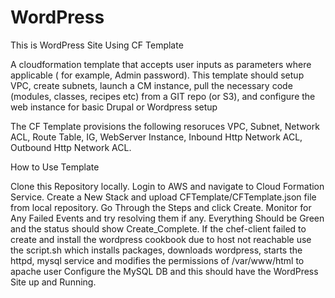 # WordPress
This is WordPress Site Using CF Template

A cloudformation template that accepts user inputs as parameters where applicable ( for example, Admin password). This template should setup VPC, create subnets, launch a CM instance, pull the necessary code (modules, classes, recipes etc) from a GIT repo (or S3), and configure the web instance for basic Drupal or Wordpress setup

The CF Template provisions the following resoruces
 VPC,
 Subnet,
 Network ACL, 
 Route Table,
 IG,
 WebServer Instance,
 Inbound Http Network ACL,
 Outbound Http Network ACL.
 
 How to Use Template

Clone this Repository locally.
Login to AWS and navigate to Cloud Formation Service.
Create a New Stack and upload CFTemplate/CFTemplate.json file from local repository.
Go Through the Steps and click Create.
Monitor for Any Failed Events and try resolving them if any.
Everything Should be Green and the status should show Create_Complete.
If the chef-client failed to create and install the wordpress cookbook due to host not reachable use the script.sh which installs packages, downloads wordpress, starts the httpd, mysql service and modifies the permissions of /var/www/html to apache user
Configure the MySQL DB and this should have the WordPress Site up and Running.


